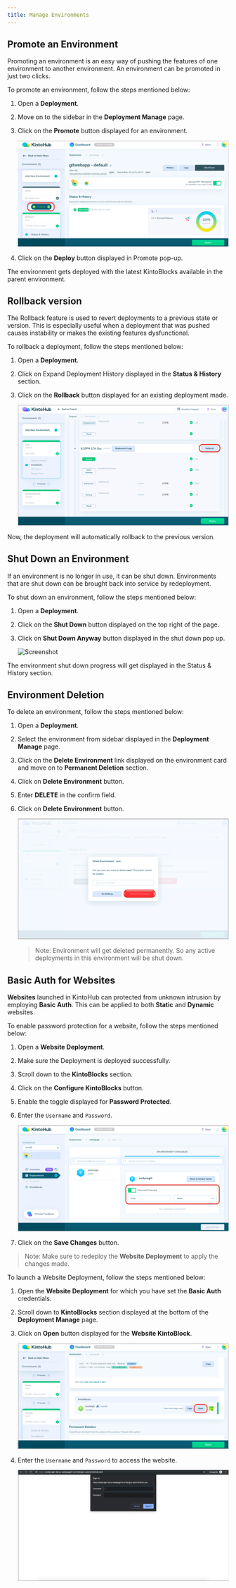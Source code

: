```yaml
---
title: Manage Environments
---
```


## Promote an Environment

Promoting an environment is an easy way of pushing the features of one environment to another environment. An environment can be promoted in just two clicks. 

To promote an environment, follow the steps mentioned below:
1. Open a **Deployment**.

2. Move on to the sidebar in the **Deployment Manage** page.

3. Click on the **Promote** button displayed for an environment. 

    ![Screenshot](/docs/assets/promote-env.png)

4. Click on the **Deploy** button displayed in Promote pop-up.

The environment gets deployed with the latest KintoBlocks available in the parent environment.


## Rollback version

The Rollback feature is used to revert deployments to a previous state or version. This is especially useful when a deployment that was pushed causes instability or makes the existing features dysfunctional.

To rollback a deployment, follow the steps mentioned below:

1. Open a **Deployment**.

2. Click on Expand Deployment History displayed in the **Status & History** section.

3. Click on the **Rollback** button displayed for an existing deployment made.

   ![Screenshot](/docs/assets/roll-back-env.png)

Now, the deployment will automatically rollback to the previous version.


## Shut Down an Environment

If an environment is no longer in use, it can be shut down. Environments that are shut down can be brought back into service by redeployment.

To shut down an environment, follow the steps mentioned below:

1. Open a **Deployment**.

2. Click on the **Shut Down** button displayed on the top right of the page.

3. Click on **Shut Down Anyway** button displayed in the shut down pop up.

    ![Screenshot](/docs/assets/shutdown-deployment.png)

The environment shut down progress will get displayed in the Status & History section.


## Environment Deletion

To delete an environment, follow the steps mentioned below:

1. Open a **Deployment**.

2. Select the environment from sidebar displayed in the **Deployment Manage** page.

3. Click on the **Delete Environment** link displayed on the environment card and move on to **Permanent Deletion** section.

4. Click on **Delete Environment** button.

5. Enter **DELETE** in the confirm field.

6. Click on **Delete Environment** button.

    ![Screenshot](/docs/assets/delete-environment.png)

    > Note: Environment will get deleted permanently. So any active deployments in this environment will be shut down.


## Basic Auth for Websites

**Websites** launched in KintoHub can protected from unknown intrusion by employing **Basic Auth**. This can be applied to both **Static** and **Dynamic** websites.

To enable password protection for a website, follow the steps mentioned below:

1. Open a **Website Deployment**.

2. Make sure the Deployment is deployed successfully.

3. Scroll down to the **KintoBlocks** section.

4. Click on the **Configure KintoBlocks** button.

5. Enable the toggle displayed for **Password Protected**.

6. Enter the `Username` and `Password`.

    ![Screenshot](/docs/assets/pwd_for_websites.png)

7. Click on the **Save Changes** button.

>Note: Make sure to redeploy the **Website Deployment** to apply the changes made. 

To launch a Website Deployment, follow the steps mentioned below:

1. Open the **Website Deployment** for which you have set the **Basic Auth** credentials.

2. Scroll down to **KintoBlocks** section displayed at the bottom of the **Deployment Manage** page.

3. Click on **Open** button displayed for the **Website KintoBlock**.

    ![Screenshot](/docs/assets/website_open_btn.png)

4. Enter the `Username` and `Password` to access the website.

    ![Screenshot](/docs/assets/website_basic_auth.png)
